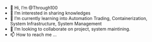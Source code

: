 - 👋 Hi, I’m @Through100
- 👀 I’m interested in sharing knowledges
- 🌱 I’m currently learning into Automation Trading, Containerization, System Infrastructure, System Management   
- 💞️ I’m looking to collaborate on project, system maintining.
- 📫 How to reach me ...

<!---
Through100/Through100 is a ✨ special ✨ repository because its `README.md` (this file) appears on your GitHub profile.
You can click the Preview link to take a look at your changes.
--->
